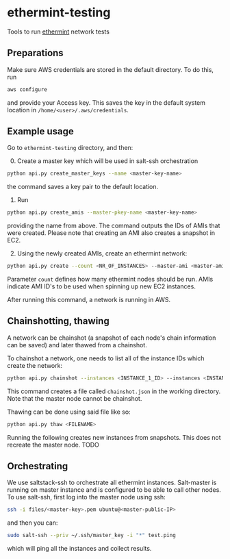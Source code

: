 # ethermint-testing
Tools to run [ethermint](https://github.com/tendermint/ethermint) network tests

## Preparations

Make sure AWS credentials are stored in the default directory. To do this, run

```bash
aws configure
```

and provide your Access key. This saves the key in the default system location in `/home/<user>/.aws/credentials`.

## Example usage

Go to `ethermint-testing` directory, and then:

0. Create a master key which will be used in salt-ssh orchestration

```bash
python api.py create_master_keys --name <master-key-name>
```

the command saves a key pair to the default location.

1. Run
 
```bash 
python api.py create_amis --master-pkey-name <master-key-name>
```

providing the name from above. The command outputs the IDs of AMIs that were created.
Please note that creating an AMI also creates a snapshot in EC2.

2. Using the newly created AMIs, create an ethermint network:

```bash
python api.py create --count <NR_OF_INSTANCES> --master-ami <master-ami-id> --ethermint-node-ami <minion-ami-id>
```

Parameter `count` defines how many ethermint nodes should be run. AMIs indicate AMI ID's to be used when spinning up new EC2 instances.

After running this command, a network is running in AWS.

## Chainshotting, thawing

A network can be chainshot (a snapshot of each node's chain information can be saved) and later thawed from a chainshot.

To chainshot a network, one needs to list all of the instance IDs which create the network:

```bash
python api.py chainshot --instances <INSTANCE_1_ID> --instances <INSTANCE_2_ID> --instances <INSTANCE_3_ID>
```

This command creates a file called `chainshot.json` in the working directory. Note that the master node cannot be chainshot.

Thawing can be done using said file like so:

```bash
python api.py thaw <FILENAME>
```

Running the following creates new instances from snapshots. This does not recreate the master node. TODO

## Orchestrating

We use saltstack-ssh to orchestrate all ethermint instances. Salt-master is running on master instance and is configured to be able to call other nodes.
To use salt-ssh, first log into the master node using ssh:

```bash
ssh -i files/<master-key>.pem ubuntu@<master-public-IP>
```

and then you can:

```bash
sudo salt-ssh --priv ~/.ssh/master_key -i "*" test.ping
```

which will ping all the instances and collect results.